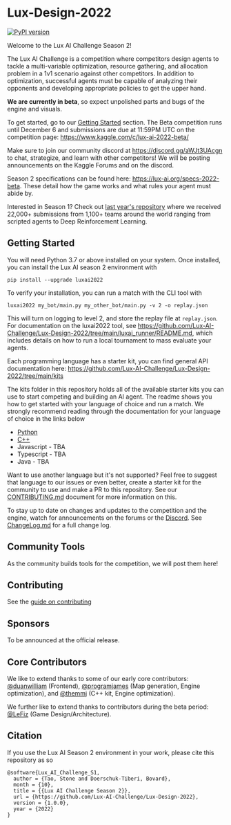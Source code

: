 # Lux-Design-2022

[![PyPI version](https://badge.fury.io/py/luxai2022.svg)](https://badge.fury.io/py/luxai2022)

Welcome to the Lux AI Challenge Season 2! 

The Lux AI Challenge is a competition where competitors design agents to tackle a multi-variable optimization, resource gathering, and allocation problem in a 1v1 scenario against other competitors. In addition to optimization, successful agents must be capable of analyzing their opponents and developing appropriate policies to get the upper hand. 

**We are currently in beta**, so expect unpolished parts and bugs of the engine and visuals.

To get started, go to our [Getting Started](#getting-started) section. The Beta competition runs until December 6 and submissions are due at 11:59PM UTC on the competition page: https://www.kaggle.com/c/lux-ai-2022-beta/

Make sure to join our community discord at https://discord.gg/aWJt3UAcgn to chat, strategize, and learn with other competitors! We will be posting announcements on the Kaggle Forums and on the discord.

Season 2 specifications can be found here: https://lux-ai.org/specs-2022-beta. These detail how the game works and what rules your agent must abide by.

Interested in Season 1? Check out [last year's repository](https://github.com/Lux-AI-Challenge/Lux-Design-2021) where we received 22,000+ submissions from 1,100+ teams around the world ranging from scripted agents to Deep Reinforcement Learning.

## Getting Started

You will need Python 3.7 or above installed on your system. Once installed, you can install the Lux AI season 2 environment with

```
pip install --upgrade luxai2022
```


To verify your installation, you can run a match with the CLI tool with

```
luxai2022 my_bot/main.py my_other_bot/main.py -v 2 -o replay.json
```

This will turn on logging to level 2, and store the replay file at `replay.json`. For documentation on the luxai2022 tool, see https://github.com/Lux-AI-Challenge/Lux-Design-2022/tree/main/luxai_runner/README.md, which includes details on how to run a local tournament to mass evaluate your agents.

Each programming language has a starter kit, you can find general API documentation here: https://github.com/Lux-AI-Challenge/Lux-Design-2022/tree/main/kits

The kits folder in this repository holds all of the available starter kits you can use to start competing and building an AI agent. The readme shows you how to get started with your language of choice and run a match. We strongly recommend reading through the documentation for your language of choice in the links below

- [Python](https://github.com/Lux-AI-Challenge/Lux-Design-2022/tree/main/kits/python/)
- [C++](https://github.com/Lux-AI-Challenge/Lux-Design-2022/tree/main/kits/cpp/)
- Javascript - TBA
- Typescript - TBA
- Java - TBA

Want to use another language but it's not supported? Feel free to suggest that language to our issues or even better, create a starter kit for the community to use and make a PR to this repository. See our [CONTRIBUTING.md](https://github.com/Lux-AI-Challenge/Lux-Design-2022/tree/main/CONTRIBUTING.md) document for more information on this.

To stay up to date on changes and updates to the competition and the engine, watch for announcements on the forums or the [Discord](https://discord.gg/aWJt3UAcgn). See [ChangeLog.md](https://github.com/Lux-AI-Challenge/Lux-Design-2022/blob/main/ChangeLog.md) for a full change log.

## Community Tools
As the community builds tools for the competition, we will post them here!

## Contributing
See the [guide on contributing](https://github.com/Lux-AI-Challenge/Lux-Design-2022/blob/main/CONTRIBUTING.md)

## Sponsors

To be announced at the official release.

## Core Contributors

We like to extend thanks to some of our early core contributors: [@duanwilliam](https://github.com/duanwilliam) (Frontend), [@programjames](https://github.com/programjames) (Map generation, Engine optimization), and [@themmj](https://github.com/themmj) (C++ kit, Engine optimization).

We further like to extend thanks to contributors during the beta period: [@LeFiz](https://github.com/LeFiz) (Game Design/Architecture).


## Citation
If you use the Lux AI Season 2 environment in your work, please cite this repository as so

```
@software{Lux_AI_Challenge_S1,
  author = {Tao, Stone and Doerschuk-Tiberi, Bovard},
  month = {10},
  title = {{Lux AI Challenge Season 2}},
  url = {https://github.com/Lux-AI-Challenge/Lux-Design-2022},
  version = {1.0.0},
  year = {2022}
}
```